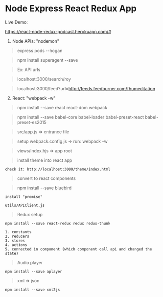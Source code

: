 # Node Express React Redux App


Live Demo:

https://react-node-redux-podcast.herokuapp.com/#


1. Node APIs: 		"nodemon"

> express pods --hogan

> npm install superagent	--save

> Ex: API urls

> localhost:3000/search/roy

> localhost:3000/feed?url=http://feeds.feedburner.com/fhumeditation


2. React:  		"webpack -w"

> npm install --save react react-dom webpack

> npm install --save babel-core babel-loader babel-preset-react babel-preset-es2015

> src/app.js => entrance file

> setup webpack.config.js => run: webpack -w

> views/index.hjs => app root

> install theme into react app
	
	check it: http://localhost:3000/theme/index.html

> convert to react components	

> npm install --save bluebird

	install "promise"

	utils/APIClient.js

> Redux setup

	npm install --save react-redux redux redux-thunk	

	1. constants
	2. reducers
	3. stores
	4. actions
	5. connected in component (which component call api and changed the state)

> Audio player
	
	npm install --save aplayer	

> xml => json

	npm install --save xml2js	
